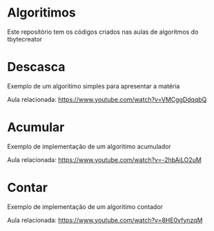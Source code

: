 # Algoritimos
Este repositório tem os códigos criados nas aulas de algoritmos do tbytecreator

# Descasca

Exemplo de um algoritimo simples para apresentar a matéria

Aula relacionada: https://www.youtube.com/watch?v=VMCggDdqqbQ

# Acumular

Exemplo de implementação de um algoritimo acumulador

Aula relacionada: https://www.youtube.com/watch?v=-2hbAiLO2uM

# Contar

Exemplo de implementação de um algoritimo contador

Aula relacionada: https://www.youtube.com/watch?v=8HE0vfynzqM

